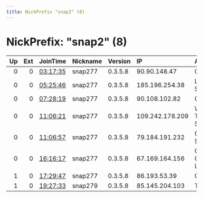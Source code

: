 ```yaml
---
title: NickPrefix "snap2" (8)
---
```


# NickPrefix: "snap2" (8)

|   Up |   Ext | JoinTime                                                                                            | Nickname   | Version   | IP              | AS                                | CC   |   ORp |   Dirp | OS    | Contact                             |   eFamMembers |
|-----:|------:|:----------------------------------------------------------------------------------------------------|:-----------|:----------|:----------------|:----------------------------------|:-----|------:|-------:|:------|:------------------------------------|--------------:|
|    0 |     0 | [03:17:35](https://metrics.torproject.org/rs.html#details/5F739F3FC2827C4571A4507ECF0716FE3C57AA87) | snap277    | 0.3.5.8   | 90.90.148.47    | Orange                            | fr   | 46425 |      0 | Linux | None                                |             1 |
|    0 |     0 | [05:25:46](https://metrics.torproject.org/rs.html#details/C6580BCB2C2D1616E8B78E92B4A744D2A4BEAFF5) | snap277    | 0.3.5.8   | 185.196.254.38  | Lecrin Television S.L.            | es   | 43583 |      0 | Linux | None                                |             1 |
|    0 |     0 | [07:28:19](https://metrics.torproject.org/rs.html#details/092A6E72DDE1032F2B95E133914923D0E137E989) | snap277    | 0.3.5.8   | 90.108.102.82   | Orange                            | fr   | 42841 |      0 | Linux | None                                |             1 |
|    0 |     0 | [11:06:21](https://metrics.torproject.org/rs.html#details/14F6702D35FED53FE49A55CD6129E5727D0463E9) | snap277    | 0.3.5.8   | 109.242.178.209 | Wind Hellas Telecommunications SA | gr   | 41721 |      0 | Linux | None                                |             1 |
|    0 |     0 | [11:06:57](https://metrics.torproject.org/rs.html#details/21AD83AC3AD699DF09C814C25B4EDD2751022FC6) | snap277    | 0.3.5.8   | 79.184.191.232  | Orange Polska Spolka Akcyjna      | pl   | 46033 |      0 | Linux | None                                |             1 |
|    0 |     0 | [16:16:17](https://metrics.torproject.org/rs.html#details/70C547E6D2A488DD61904B813AE35ED73FE4920E) | snap277    | 0.3.5.8   | 67.169.164.156  | Comcast Cable Communications, LLC | us   | 45023 |      0 | Linux | None                                |             1 |
|    1 |     0 | [17:29:47](https://metrics.torproject.org/rs.html#details/ADF7EE0663D6094B809DA9CC46FA6A24A226178D) | snap277    | 0.3.5.8   | 86.193.53.39    | Orange                            | fr   | 43641 |      0 | Linux | None                                |             1 |
|    1 |     0 | [19:27:33](https://metrics.torproject.org/rs.html#details/1034F867157E1D821B847093755AFBD78F4A0367) | snap279    | 0.3.5.8   | 85.145.204.103  | T-Mobile Thuis BV                 | nl   | 50000 |      0 | Linux | oopsdidnotchange@config.example.com |             1 |
